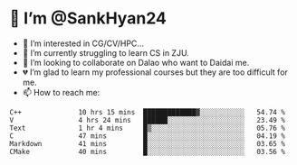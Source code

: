 # 👋 I’m @SankHyan24

- 👀 I’m interested in CG/CV/HPC...
- 🌱 I’m currently struggling to learn CS in ZJU.
- 💞️ I’m looking to collaborate on Dalao who want to Daidai me.
- 💔 I’m glad to learn my professional courses but they are too difficult for me.
- 📫 How to reach me:


<!---
SankHyan24/SankHyan24 is a ✨ special ✨ repository because its `README.md` (this file) appears on your GitHub profile.
You can click the Preview link to take a look at your changes.
--->
<!--START_SECTION:waka-->

```text
C++              10 hrs 15 mins  █████████████▓░░░░░░░░░░░   54.74 %
V                4 hrs 24 mins   ██████░░░░░░░░░░░░░░░░░░░   23.49 %
Text             1 hr 4 mins     █▒░░░░░░░░░░░░░░░░░░░░░░░   05.76 %
C                47 mins         █░░░░░░░░░░░░░░░░░░░░░░░░   04.19 %
Markdown         41 mins         █░░░░░░░░░░░░░░░░░░░░░░░░   03.65 %
CMake            40 mins         █░░░░░░░░░░░░░░░░░░░░░░░░   03.56 %
```

<!--END_SECTION:waka-->
